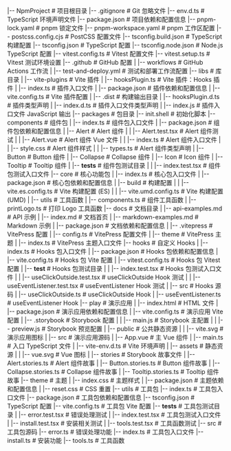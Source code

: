 |-- NpmProject # 项目根目录
|-- .gitignore # Git 忽略文件
|-- env.d.ts # TypeScript 环境声明文件
|-- package.json # 项目依赖和配置信息
|-- pnpm-lock.yaml # pnpm 锁定文件
|-- pnpm-workspace.yaml # pnpm 工作区配置
|-- postcss.config.cjs # PostCSS 配置文件
|-- tsconfig.build.json # TypeScript 构建配置
|-- tsconfig.json # TypeScript 配置
|-- tsconfig.node.json # Node.js TypeScript 配置
|-- vitest.config.ts # Vitest 配置文件
|-- vitest.setup.ts # Vitest 测试环境设置
|-- .github # GitHub 配置
| |-- workflows # GitHub Actions 工作流
| |-- test-and-deploy.yml # 测试和部署工作流配置
|-- libs # 库目录
| |-- vite-plugins # Vite 插件
| |-- hooksPlugin.ts # Vite 插件：Hooks 插件
| |-- index.ts # 插件入口文件
| |-- package.json # 插件依赖和配置信息
| |-- vite.config.ts # Vite 插件配置
| |-- .dist # 构建输出目录
| |-- hooksPlugin.d.ts # 插件类型声明
| |-- index.d.ts # 插件入口文件类型声明
| |-- index.js # 插件入口文件 JavaScript 输出
|-- packages # 包目录
|-- init.shell # 初始化脚本
|-- components # 组件包
| |-- index.ts # 组件包入口文件
| |-- package.json # 组件包依赖和配置信息
| |-- Alert # Alert 组件
| | |-- Alert.test.tsx # Alert 组件测试
| | |-- Alert.vue # Alert 组件 Vue 文件
| | |-- index.ts # Alert 组件入口文件
| | |-- style.css # Alert 组件样式
| | |-- types.ts # Alert 组件类型声明
| |-- Button # Button 组件
| |-- Collapse # Collapse 组件
| |-- Icon # Icon 组件
| |-- Tooltip # Tooltip 组件
| |-- **tests** # 组件包测试目录
| | |-- index.test.tsx # 组件包测试入口文件
|-- core # 核心功能包
| |-- index.ts # 核心包入口文件
| |-- package.json # 核心包依赖和配置信息
| |-- build # 构建配置
| | |-- vite.es.config.ts # Vite 构建配置 (ES)
| | |-- vite.umd.config.ts # Vite 构建配置 (UMD)
| |-- utils # 工具函数
| |-- components.ts # 组件工具函数
| |-- printLogo.ts # 打印 Logo 工具函数
|-- docs # 文档目录
| |-- api-examples.md # API 示例
| |-- index.md # 文档首页
| |-- markdown-examples.md # Markdown 示例
| |-- package.json # 文档依赖和配置信息
| |-- .vitepress # VitePress 配置
| |-- config.ts # VitePress 配置文件
| |-- theme # VitePress 主题
| |-- index.ts # VitePress 主题入口文件
|-- hooks # 自定义 Hooks
| |-- index.ts # Hooks 包入口文件
| |-- package.json # Hooks 包依赖和配置信息
| |-- vite.config.ts # Hooks 包 Vite 配置
| |-- vitest.config.ts # Hooks 包 Vitest 配置
| |-- **test** # Hooks 包测试目录
| | |-- index.test.tsx # Hooks 包测试入口文件
| | |-- useClickOutside.test.tsx # useClickOutside Hook 测试
| | |-- useEventListener.test.tsx # useEventListener Hook 测试
| |-- src # Hooks 源码
| |-- useClickOutside.ts # useClickOutside Hook
| |-- useEventListener.ts # useEventListener Hook
|-- play # 演示应用
| |-- index.html # HTML 文件
| |-- package.json # 演示应用依赖和配置信息
| |-- vite.config.ts # 演示应用 Vite 配置
| |-- .storybook # Storybook 配置
| | |-- main.js # Storybook 主配置
| | |-- preview.js # Storybook 预览配置
| |-- public # 公共静态资源
| | |-- vite.svg # 演示应用图标
| |-- src # 演示应用源码
| |-- App.vue # 主 Vue 组件
| |-- main.ts # 入口 TypeScript 文件
| |-- vite-env.d.ts # Vite 环境声明
| |-- assets # 静态资源
| | |-- vue.svg # Vue 图标
| |-- stories # Storybook 故事文件
| |-- Alert.stories.ts # Alert 组件故事
| |-- Button.stories.ts # Button 组件故事
| |-- Collapse.stories.ts # Collapse 组件故事
| |-- Tooltip.stories.ts # Tooltip 组件故事
|-- theme # 主题
| |-- index.css # 主题样式
| |-- package.json # 主题依赖和配置信息
| |-- reset.css # CSS 重置
|-- utils # 工具包
|-- index.ts # 工具包入口文件
|-- package.json # 工具包依赖和配置信息
|-- tsconfig.json # TypeScript 配置
|-- vite.config.ts # 工具包 Vite 配置
|-- **tests** # 工具包测试目录
| |-- error.test.tsx # 错误处理测试
| |-- index.test.tsx # 工具包测试入口文件
| |-- install.test.tsx # 安装相关测试
| |-- tools.test.tsx # 工具函数测试
|-- src # 工具包源码
|-- error.ts # 错误处理功能
|-- index.ts # 工具包入口文件
|-- install.ts # 安装功能
|-- tools.ts # 工具函数
